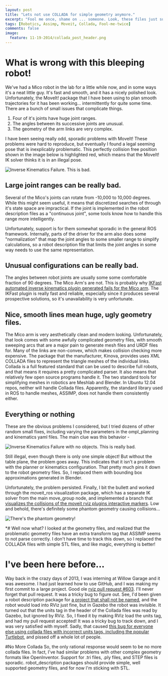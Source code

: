 ```yaml
---
layout: post
title: "Lets not use COLLADA for simple geometry anymore."
excerpt: "Fool me once, shame on ... someone. Look, these files just suck."
tags: [Robotics, Assimp, Moveit, Collada, Fool-me-twice]
comments: false
image:
  feature: 11-19-2014/collada_post_header.png
---
```

# What is wrong with this bleeping robot!
We've had a Mico robot in the lab for a little while now, and in some ways it's a neat little guy. It's fast and smooth, and it has a nicely polished look. Unfortunately, the MoveIt! package that I have been using to plan smooth trajectories for it has been working... intermittently for quite some time. There are a bunch of small issues that complicate things.
 
1. Four of it's joints have huge joint ranges.
2. The angles between its successive joints are unusual.
3. The geometry of the arm links are very complex. 

I have been seeing really odd, sporadic problems with MoveIt! These problems were hard to reproduce, but eventually I found a legal seeming pose that is inexplicably problematic.  This perfectly collision free position shown in the image below is highlighted red, which means that the MoveIt! IK solver thinks it is in an illegal pose. 


![Inverse Kinematics Failure. This is bad.]({{site.url}}/images/11-19-2014/no_collision_objects_cropped.png)

## Large joint ranges can be really bad. 
Several of the Mico's joints can rotate from -10,000 to 10,000 degrees. While this might seem useful, it means that discretized searches of through it's state space are impractical. If the joint is implemented in the robot description files as a "continuous joint", some tools know how to handle this range more intelligently. 

Unfortunately, support is for them somewhat sporadic in the general ROS framework. Internally, parts of the driver for the arm also does some "normalization" that map the joint angles to some smaller range to simplify calculations, so a robot description file that limits the joint angles in some way needs to use the same representation. 

## Unusual configurations can be really bad. 
The angles between robot joints are usually some some comfortable fraction of 90 degrees. The Mico Arm's are not. This is probably why [IKFast automated inverse kinematics plugin generated fails for the Mico arm](http://openrave-users-list.185357.n3.nabble.com/ik-autogenerate-failing-for-the-6-DoF-Mico-arm-td4026861.html). The IKFast plugin is really fast and reliable, especially since it produces several prospective solutions, so it's unavailability is very unfortunate.  

## Nice, smooth lines mean huge, ugly geometry files. 
The Mico arm is very aesthetically clean and modern looking. Unfortunately, that look comes with some awfully complicated geometry files, with smooth sweeping arcs that are a major pain to generate mesh files and URDF files for. Many of the links are non-convex, which makes collision checking more expensive. The package that the manufacturer, Kinova, provides uses XML COLLADA files to represent the triangle meshes of the individual links. Collada is a full featured standard that can be used to describe full robots, and that means it requires a pretty complicated parser. It also means that relatively few open source programs handle it. The two standard tools for simplifying meshes in robotics are Meshlab and Blender. In Ubuntu 12.04 repos, neither will handle Collada files. Apparently, the standard library used in ROS to handle meshes, ASSIMP, does not handle them consistently either.

## Everything or nothing 
These are the obvious problems I considered, but I tried dozens of other random small fixes, including varying the parameters in the ompl_planning and kinematics yaml files. The main clue was this behavior -

![Inverse Kinematics Failure with no objects. This is really bad.]({{site.url}}/images/11-19-2014/no_collision_no_objects_cropped.png)

Still illegal, even though there is only one simple object! But without the table plane, the problem goes away. This indicates that it isn't a problem with the planner or kinematics configuration. That pretty much pins it down to the robot geometry files. So, I replaced them with bounding box approximations generated in Blender. 

Unfortunately, the problem persisted. Finally, I bit the bullett and worked through the moveit_ros visualization package, which has a separate IK solver from the main move_group node, and implemented a branch that [visualizes the collisions of the moveit rviz plugins interactive markers](https://github.com/jon-weisz/moveit_ros/commit/65afc306875ac2a362b8e04ccab171ef4ac759d0). Low and behold, there's definitely some phantom geometry causing collisions...

![There's the phantom geometry!]({{site.url}}/images/11-19-2014/collision_no_objects_cropped_annotated.png)

*# Well now what?
I looked at the geometry files, and realized that the problematic geometry files have an extra transform tag that ASSIMP seems to not parse correctly. I don't have time to track this down, so I replaced the COLLADA files with simple STL files, and like magic, everything is better!


# I've been here before...
Way back in the crazy days of 2013, I was interning at Willow Garage and it was awesome. I had just learned how to use GitHub, and I was making my first commit to a large project. Good ole [rviz pull request #603](https://github.com/ros-visualization/rviz/pull/603). I'll never forget that pull request. It was a tricky bug to figure out. See, I'd been given a robot description package for [a project that shall not be named](http://spectrum.ieee.org/automaton/robotics/industrial-robots/platformbot-willow-garages-secret-robot-prototype), and the robot would load into RViz just fine, but in Gazebo the robot was invisible. It turned out that the units tag in the header of the Collada files was read by Gazebo, but ignored by RViz. So, I fixed it by making RViz load the units tag, and had my pull request accepted! It was a tricky bug to track down, and I was very satisfied with myself. 
Sadly, that caused [this bug for everyone else using collada files with incorrect units tags, including the popular Turtlebot](https://github.com/ros-visualization/rviz/issues/622), and pissed off a whole lot of people. 

#No More Collada
So, the only rational response would seem to be no more collada files. In fact, I've had similar problems with other complex geometry formats like OpenInventor. Support for .tri files, .ply files, and STEP files is sporadic. robot_description packages should provide simple, well supported geometry files, and for now I'm sticking with STL. 

